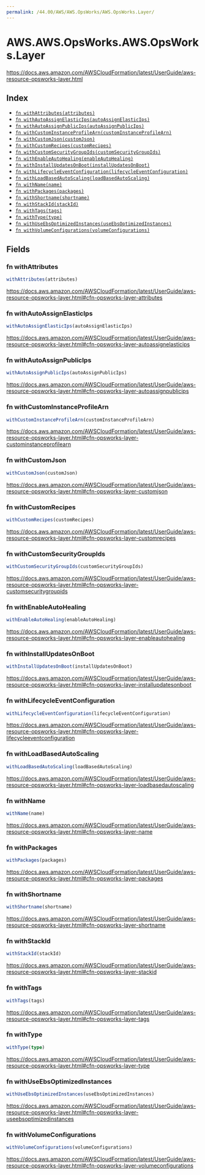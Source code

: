 ```yaml
---
permalink: /44.00/AWS/AWS.OpsWorks/AWS.OpsWorks.Layer/
---
```


# AWS.AWS.OpsWorks.AWS.OpsWorks.Layer

https://docs.aws.amazon.com/AWSCloudFormation/latest/UserGuide/aws-resource-opsworks-layer.html

## Index

* [`fn withAttributes(attributes)`](#fn-withattributes)
* [`fn withAutoAssignElasticIps(autoAssignElasticIps)`](#fn-withautoassignelasticips)
* [`fn withAutoAssignPublicIps(autoAssignPublicIps)`](#fn-withautoassignpublicips)
* [`fn withCustomInstanceProfileArn(customInstanceProfileArn)`](#fn-withcustominstanceprofilearn)
* [`fn withCustomJson(customJson)`](#fn-withcustomjson)
* [`fn withCustomRecipes(customRecipes)`](#fn-withcustomrecipes)
* [`fn withCustomSecurityGroupIds(customSecurityGroupIds)`](#fn-withcustomsecuritygroupids)
* [`fn withEnableAutoHealing(enableAutoHealing)`](#fn-withenableautohealing)
* [`fn withInstallUpdatesOnBoot(installUpdatesOnBoot)`](#fn-withinstallupdatesonboot)
* [`fn withLifecycleEventConfiguration(lifecycleEventConfiguration)`](#fn-withlifecycleeventconfiguration)
* [`fn withLoadBasedAutoScaling(loadBasedAutoScaling)`](#fn-withloadbasedautoscaling)
* [`fn withName(name)`](#fn-withname)
* [`fn withPackages(packages)`](#fn-withpackages)
* [`fn withShortname(shortname)`](#fn-withshortname)
* [`fn withStackId(stackId)`](#fn-withstackid)
* [`fn withTags(tags)`](#fn-withtags)
* [`fn withType(type)`](#fn-withtype)
* [`fn withUseEbsOptimizedInstances(useEbsOptimizedInstances)`](#fn-withuseebsoptimizedinstances)
* [`fn withVolumeConfigurations(volumeConfigurations)`](#fn-withvolumeconfigurations)

## Fields

### fn withAttributes

```ts
withAttributes(attributes)
```

https://docs.aws.amazon.com/AWSCloudFormation/latest/UserGuide/aws-resource-opsworks-layer.html#cfn-opsworks-layer-attributes

### fn withAutoAssignElasticIps

```ts
withAutoAssignElasticIps(autoAssignElasticIps)
```

https://docs.aws.amazon.com/AWSCloudFormation/latest/UserGuide/aws-resource-opsworks-layer.html#cfn-opsworks-layer-autoassignelasticips

### fn withAutoAssignPublicIps

```ts
withAutoAssignPublicIps(autoAssignPublicIps)
```

https://docs.aws.amazon.com/AWSCloudFormation/latest/UserGuide/aws-resource-opsworks-layer.html#cfn-opsworks-layer-autoassignpublicips

### fn withCustomInstanceProfileArn

```ts
withCustomInstanceProfileArn(customInstanceProfileArn)
```

https://docs.aws.amazon.com/AWSCloudFormation/latest/UserGuide/aws-resource-opsworks-layer.html#cfn-opsworks-layer-custominstanceprofilearn

### fn withCustomJson

```ts
withCustomJson(customJson)
```

https://docs.aws.amazon.com/AWSCloudFormation/latest/UserGuide/aws-resource-opsworks-layer.html#cfn-opsworks-layer-customjson

### fn withCustomRecipes

```ts
withCustomRecipes(customRecipes)
```

https://docs.aws.amazon.com/AWSCloudFormation/latest/UserGuide/aws-resource-opsworks-layer.html#cfn-opsworks-layer-customrecipes

### fn withCustomSecurityGroupIds

```ts
withCustomSecurityGroupIds(customSecurityGroupIds)
```

https://docs.aws.amazon.com/AWSCloudFormation/latest/UserGuide/aws-resource-opsworks-layer.html#cfn-opsworks-layer-customsecuritygroupids

### fn withEnableAutoHealing

```ts
withEnableAutoHealing(enableAutoHealing)
```

https://docs.aws.amazon.com/AWSCloudFormation/latest/UserGuide/aws-resource-opsworks-layer.html#cfn-opsworks-layer-enableautohealing

### fn withInstallUpdatesOnBoot

```ts
withInstallUpdatesOnBoot(installUpdatesOnBoot)
```

https://docs.aws.amazon.com/AWSCloudFormation/latest/UserGuide/aws-resource-opsworks-layer.html#cfn-opsworks-layer-installupdatesonboot

### fn withLifecycleEventConfiguration

```ts
withLifecycleEventConfiguration(lifecycleEventConfiguration)
```

https://docs.aws.amazon.com/AWSCloudFormation/latest/UserGuide/aws-resource-opsworks-layer.html#cfn-opsworks-layer-lifecycleeventconfiguration

### fn withLoadBasedAutoScaling

```ts
withLoadBasedAutoScaling(loadBasedAutoScaling)
```

https://docs.aws.amazon.com/AWSCloudFormation/latest/UserGuide/aws-resource-opsworks-layer.html#cfn-opsworks-layer-loadbasedautoscaling

### fn withName

```ts
withName(name)
```

https://docs.aws.amazon.com/AWSCloudFormation/latest/UserGuide/aws-resource-opsworks-layer.html#cfn-opsworks-layer-name

### fn withPackages

```ts
withPackages(packages)
```

https://docs.aws.amazon.com/AWSCloudFormation/latest/UserGuide/aws-resource-opsworks-layer.html#cfn-opsworks-layer-packages

### fn withShortname

```ts
withShortname(shortname)
```

https://docs.aws.amazon.com/AWSCloudFormation/latest/UserGuide/aws-resource-opsworks-layer.html#cfn-opsworks-layer-shortname

### fn withStackId

```ts
withStackId(stackId)
```

https://docs.aws.amazon.com/AWSCloudFormation/latest/UserGuide/aws-resource-opsworks-layer.html#cfn-opsworks-layer-stackid

### fn withTags

```ts
withTags(tags)
```

https://docs.aws.amazon.com/AWSCloudFormation/latest/UserGuide/aws-resource-opsworks-layer.html#cfn-opsworks-layer-tags

### fn withType

```ts
withType(type)
```

https://docs.aws.amazon.com/AWSCloudFormation/latest/UserGuide/aws-resource-opsworks-layer.html#cfn-opsworks-layer-type

### fn withUseEbsOptimizedInstances

```ts
withUseEbsOptimizedInstances(useEbsOptimizedInstances)
```

https://docs.aws.amazon.com/AWSCloudFormation/latest/UserGuide/aws-resource-opsworks-layer.html#cfn-opsworks-layer-useebsoptimizedinstances

### fn withVolumeConfigurations

```ts
withVolumeConfigurations(volumeConfigurations)
```

https://docs.aws.amazon.com/AWSCloudFormation/latest/UserGuide/aws-resource-opsworks-layer.html#cfn-opsworks-layer-volumeconfigurations